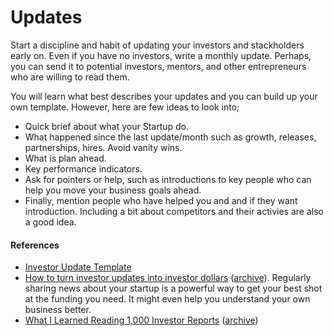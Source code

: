 # Updates

Start a discipline and habit of updating your investors and stackholders early on. Even if you have no investors, write a monthly update. Perhaps, you can send it to potential investors, mentors, and other entrepreneurs who are willing to read them.

You will learn what best describes your updates and you can build up your own template. However, here are few ideas to look into;

- Quick brief about what your Startup do.
- What happened since the last update/month such as growth, releases, partnerships, hires. Avoid vanity wins.
- What is plan ahead.
- Key performance indicators.
- Ask for pointers or help, such as introductions to key people who can help you move your business goals ahead.
- Finally, mention people who have helped you and and if they want introduction. Including a bit about competitors and their activies are also a good idea.

#### References

- [Investor Update Template](https://docs.google.com/document/d/1v6o_1QjEacnniHhPWWIPGuVy2q4Av7zM_bHNxMN37Vg/)
- [How to turn investor updates into investor dollars](https://www.fastcompany.com/90812499/how-to-turn-investor-updates-into-investor-dollars) ([archive](https://archive.ph/SqTkB)). Regularly sharing news about your startup is a powerful way to get your best shot at the funding you need. It might even help you understand your own business better.
- [What I Learned Reading 1,000 Investor Reports](https://collabfund.com/blog/i-read-1-000-investor-reports-last-year-heres-what-i-learned/) ([archive](https://archive.ph/Z1atj))